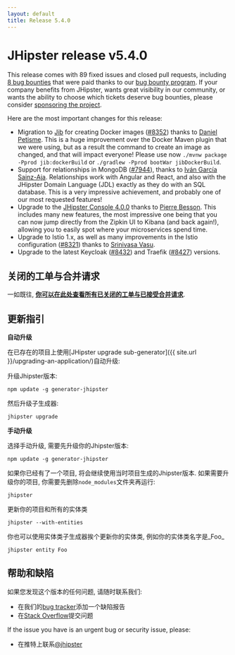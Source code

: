 ```yaml
---
layout: default
title: Release 5.4.0
---
```


JHipster release v5.4.0
==================

This release comes with 89 fixed issues and closed pull requests, including [8 bug bounties](https://github.com/jhipster/generator-jhipster/issues?q=milestone%3A5.4.0+is%3Aclosed+label%3A%24100) that were paid thanks to our [bug bounty program](https://www.jhipster.tech/bug-bounties/). If your company benefits from JHipster, wants great visibility in our community, or wants the ability to choose which tickets deserve bug bounties, please consider [sponsoring the project](https://www.jhipster.tech/sponsors/).

Here are the most important changes for this release:

- Migration to [Jib](https://github.com/GoogleContainerTools/jib) for creating Docker images ([#8352](https://github.com/jhipster/generator-jhipster/pull/8352)) thanks to [Daniel Petisme](https://github.com/danielpetisme). This is a huge improvement over the Docker Maven plugin that we were using, but as a result the command to create an image as changed, and that will impact everyone! Please use now `./mvnw package -Pprod jib:dockerBuild` or `./gradlew -Pprod bootWar jibDockerBuild`.
- Support for relationships in MongoDB  ([#7944](https://github.com/jhipster/generator-jhipster/issues/7944)), thanks to [Iván García Sainz-Aja](https://github.com/ivangsa). Relationships work with Angular and React, and also with the JHipster Domain Language (JDL) exactly as they do with an SQL database. This is a very impressive achievement, and probably one of our most requested features!
- Upgrade to the [JHipster Console 4.0.0](https://github.com/jhipster/jhipster-console/releases/tag/v4.0.0) thanks to [Pierre Besson](https://github.com/PierreBesson). This includes many new features, the most impressive one being that you can now jump directly from the Zipkin UI to Kibana (and back again!), allowing you to easily spot where your microservices spend time.
- Upgrade to Istio 1.x, as well as many improvements in the Istio configuration ([#8321](https://github.com/jhipster/generator-jhipster/pull/8321)) thanks to [Srinivasa Vasu](https://github.com/srinivasa-vasu).
- Upgrade to the latest Keycloak ([#8432](https://github.com/jhipster/generator-jhipster/pull/8432)) and Traefik ([#8427](https://github.com/jhipster/generator-jhipster/pull/8427)) versions.

关闭的工单与合并请求
------------
一如既往, __[你可以在此处查看所有已关闭的工单与已接受合并请求](https://github.com/jhipster/generator-jhipster/issues?q=milestone%3A5.4.0+is%3Aclosed)__.

更新指引
------------

**自动升级**

在已存在的项目上使用[JHipster upgrade sub-generator]({{ site.url }}/upgrading-an-application/)自动升级:

升级Jhipster版本:

```
npm update -g generator-jhipster
```

然后升级子生成器:

```
jhipster upgrade
```

**手动升级**

选择手动升级, 需要先升级你的Jhipster版本:

```
npm update -g generator-jhipster
```

如果你已经有了一个项目, 将会继续使用当时项目生成的Jhipster版本.
如果需要升级你的项目, 你需要先删除`node_modules`文件夹再运行:

```
jhipster
```

更新你的项目和所有的实体类

```
jhipster --with-entities
```

你也可以使用实体类子生成器挨个更新你的实体类, 例如你的实体类名字是_Foo_

```
jhipster entity Foo
```

帮助和缺陷
--------------

如果您发现这个版本的任何问题, 请随时联系我们:

- 在我们的[bug tracker](https://github.com/jhipster/generator-jhipster/issues?state=open)添加一个缺陷报告
- 在[Stack Overflow](http://stackoverflow.com/tags/jhipster/info)提交问题

If the issue you have is an urgent bug or security issue, please:

- 在推特上联系[@jhipster](https://twitter.com/jhipster)
